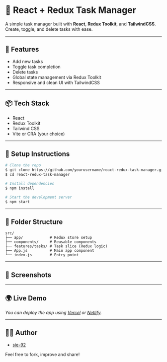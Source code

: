 # 📝 React + Redux Task Manager

A simple task manager built with **React**, **Redux Toolkit**, and **TailwindCSS**. Create, toggle, and delete tasks with ease.

---

## 🚀 Features
- Add new tasks
- Toggle task completion
- Delete tasks
- Global state management via Redux Toolkit
- Responsive and clean UI with TailwindCSS

---

## 📦 Tech Stack
- React
- Redux Toolkit
- Tailwind CSS
- Vite or CRA (your choice)

---

## 🔧 Setup Instructions

```bash
# Clone the repo
$ git clone https://github.com/yourusername/react-redux-task-manager.git
$ cd react-redux-task-manager

# Install dependencies
$ npm install

# Start the development server
$ npm start
```

---

## 📁 Folder Structure
```
src/
├── app/            # Redux store setup
├── components/     # Reusable components
├── features/tasks/ # Task slice (Redux logic)
├── App.js          # Main app component
└── index.js        # Entry point
```

---

## 📸 Screenshots

---

## 🌍 Live Demo
_You can deploy the app using [Vercel](https://vercel.com) or [Netlify](https://netlify.com)._

---

## 🧑‍💻 Author
- [sie-92](https://github.com/sie-92)

Feel free to fork, improve and share!
